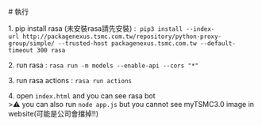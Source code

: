 # 執行

1. pip install rasa (未安裝rasa請先安裝) : 
    `pip3 install --index-url http://packagenexus.tsmc.com.tw/repository/python-proxy-group/simple/ --trusted-host packagenexus.tsmc.com.tw --default-timeout 300 rasa`

2. run rasa :
    `rasa run -m models --enable-api --cors "*"`

3. run rasa actions :
    `rasa run actions`

4. open `index.html` and you can see rasa bot
    >:warning: you can also run `node app.js` but you cannot see myTSMC3.0 image in website(可能是公司會擋掉!!)
